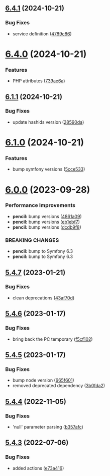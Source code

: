 ## [6.4.1](https://github.com/netbull/HashidsBundle/compare/v6.4.0...v6.4.1) (2024-10-21)


### Bug Fixes

* service definition ([4789c86](https://github.com/netbull/HashidsBundle/commit/4789c8626ed2e8c6f48a274bebf7f2302bf424d2))

# [6.4.0](https://github.com/netbull/HashidsBundle/compare/v6.3.0...v6.4.0) (2024-10-21)


### Features

* PHP attributes ([739ae6a](https://github.com/netbull/HashidsBundle/commit/739ae6a27e28ed3b0060685525944ef4c890b49e))

## [6.1.1](https://github.com/netbull/HashidsBundle/compare/v6.1.0...v6.1.1) (2024-10-21)


### Bug Fixes

* update hashids version ([28590da](https://github.com/netbull/HashidsBundle/commit/28590daacf22d840cdcf03d6188e6b27c368de6b))

# [6.1.0](https://github.com/netbull/HashidsBundle/compare/v6.0.0...v6.1.0) (2024-10-21)


### Features

* bump symfony versions ([5cce533](https://github.com/netbull/HashidsBundle/commit/5cce533f073b9c12e0cb432bccf2e7ba488ef7d6))

# [6.0.0](https://github.com/netbull/HashidsBundle/compare/v5.4.7...v6.0.0) (2023-09-28)


### Performance Improvements

* **pencil:** bump versions ([4861a09](https://github.com/netbull/HashidsBundle/commit/4861a0905fc5e56c615fe0960229a79a14038dca))
* **pencil:** bump versions ([eb1ebf7](https://github.com/netbull/HashidsBundle/commit/eb1ebf7e29f885b2456207e562de7eefebcfca6a))
* **pencil:** bump versions ([dcdb9f8](https://github.com/netbull/HashidsBundle/commit/dcdb9f847d4a0762d8a08653441438f3478cdc16))


### BREAKING CHANGES

* **pencil:** bump to Symfony 6.3
* **pencil:** bump to Symfony 6.3

## [5.4.7](https://github.com/netbull/HashidsBundle/compare/v5.4.6...v5.4.7) (2023-01-21)


### Bug Fixes

* clean deprecations ([43af70d](https://github.com/netbull/HashidsBundle/commit/43af70d8bc43f99c5b523d6f56f5e392d0c7f8ed))

## [5.4.6](https://github.com/netbull/HashidsBundle/compare/v5.4.5...v5.4.6) (2023-01-17)


### Bug Fixes

* bring back the PC temporary ([f5cf102](https://github.com/netbull/HashidsBundle/commit/f5cf102cd4408b4b1509d4ca96026240b93fff91))

## [5.4.5](https://github.com/netbull/HashidsBundle/compare/v5.4.4...v5.4.5) (2023-01-17)


### Bug Fixes

* bump node version ([665f601](https://github.com/netbull/HashidsBundle/commit/665f601ac6f5a3b17028aade58a21292825c68e4))
* removed deprecated dependency ([3b0fda2](https://github.com/netbull/HashidsBundle/commit/3b0fda2a0d4ab8ffbdb1851febe92aa166365c26))

## [5.4.4](https://github.com/netbull/HashidsBundle/compare/v5.4.3...v5.4.4) (2022-11-05)


### Bug Fixes

* 'null' parameter parsing ([b357afc](https://github.com/netbull/HashidsBundle/commit/b357afc51f6cfc402b60fc821e1112f32147759f))

## [5.4.3](https://github.com/netbull/HashidsBundle/compare/v5.4.2...v5.4.3) (2022-07-06)


### Bug Fixes

* added actions ([e73a416](https://github.com/netbull/HashidsBundle/commit/e73a416c8dae9656ea45928ff06f061a8f7a1368))
